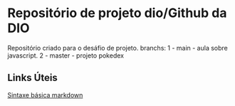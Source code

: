 # Repositório de projeto dio/Github da DIO 

Repositório criado para o desáfio de projeto.
branchs:
1 - main - aula sobre javascript.
2 - master - projeto pokedex

## Links Úteis

[Sintaxe básica markdown](https://www.markdownguide.org/)
